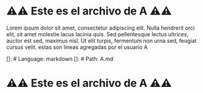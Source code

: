 # ⚠️⚠️ Este es el archivo de **A** ⚠️⚠️

Lorem ipsum dolor sit amet, consectetur adipiscing elit.
Nulla hendrerit orci elit, sit amet molestie lacus lacinia quis.
Sed pellentesque lectus ultrices, auctor est sed, maximus nisl.
Ut elit turpis, fermentum non urna sed, feugiat cursus velit.
estas son lineas agregadas por el usuario A

[]: # Language: markdown
[]: # Path: A.md

# ⚠️⚠️ Este es el archivo de **A** ⚠️⚠️
